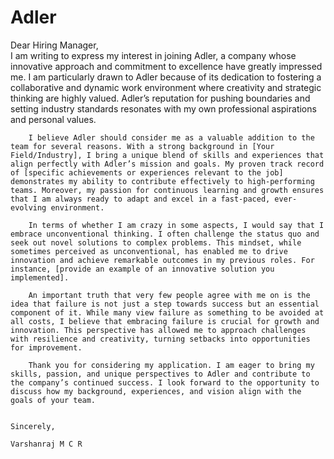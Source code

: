 # Adler

Dear Hiring Manager,	
        I am writing to express my interest in joining Adler, a company whose innovative approach and commitment to excellence have greatly impressed me. I am particularly drawn to Adler because of its dedication to fostering a collaborative and dynamic work environment where creativity and strategic thinking are highly valued. Adler’s reputation for pushing boundaries and setting industry standards resonates with my own professional aspirations and personal values.

        I believe Adler should consider me as a valuable addition to the team for several reasons. With a strong background in [Your Field/Industry], I bring a unique blend of skills and experiences that align perfectly with Adler’s mission and goals. My proven track record of [specific achievements or experiences relevant to the job] demonstrates my ability to contribute effectively to high-performing teams. Moreover, my passion for continuous learning and growth ensures that I am always ready to adapt and excel in a fast-paced, ever-evolving environment.
        
        In terms of whether I am crazy in some aspects, I would say that I embrace unconventional thinking. I often challenge the status quo and seek out novel solutions to complex problems. This mindset, while sometimes perceived as unconventional, has enabled me to drive innovation and achieve remarkable outcomes in my previous roles. For instance, [provide an example of an innovative solution you implemented].
        
        An important truth that very few people agree with me on is the idea that failure is not just a step towards success but an essential component of it. While many view failure as something to be avoided at all costs, I believe that embracing failure is crucial for growth and innovation. This perspective has allowed me to approach challenges with resilience and creativity, turning setbacks into opportunities for improvement.
        
        Thank you for considering my application. I am eager to bring my skills, passion, and unique perspectives to Adler and contribute to the company’s continued success. I look forward to the opportunity to discuss how my background, experiences, and vision align with the goals of your team.
        
                                                                                     Sincerely,
                                                                                 Varshanraj M C R

